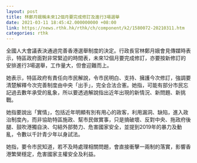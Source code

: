 ```yaml
---
layout: post
title: 林鄭月娥稱未來12個月要完成修訂及進行3場選舉
date: 2021-03-11 18:45:42.000000000 +08:00
link: https://news.rthk.hk/rthk/ch/component/k2/1580072-20210311.htm
categories: rthk
---
```


全國人大會議表決通過完善香港選舉制度的決定。行政長官林鄭月娥會見傳媒時表示，特區政府面對非常緊迫的時間表，未來12個月要完成修訂，亦要按新修訂的安排進行3場選舉，工作量大，但會迎難而上。

她表示，特區政府有責任向市民解說，令市民明白、支持、擁護今次修訂，強調要清楚解釋今次完善制度由中央「出手」，完全合法合憲。她指，可能有部分市民忘記過去數年承受的亂象，所以要透過解說指出近年出現的新情況、新問題、新挑戰。

她指要說出「實情」，包括近年明顯有別有用心的政客，利用漏洞、缺陷，進入政治制度內，而非協助特區施政、幫市民做實事，只是搞破壞、反對中央、拖政府後腿、鼓吹港獨自決、勾結外部勢力、危害國家安全，並提到2019年的暴力及動亂，令數以千計青少年以身試法。

她指，要令市民知道，若不及時處理相關問題，會直接衝擊一兩制的落實，影響香港繁榮穩定，危害國家主權安全及利益。
